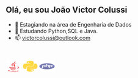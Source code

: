 ## Olá, eu sou João Victor Colussi

- 🔭 Estagiando na área de Engenharia de Dados
- 🌱 Estudando Python,SQL e Java.
- 📫 victorcolussi@outlook.com


##

<div style="display: inline_block"><br>
  <img align="center" alt="Joao-Java" height="30" width="40" src="https://raw.githubusercontent.com/devicons/devicon/master/icons/java/java-plain.svg">
  <img align="center" alt="Joao-Java" height="30" width="40" src="https://raw.githubusercontent.com/devicons/devicon/master/icons/python/python-plain.svg">
  <img align="center" alt="Joao-Java" height="30" width="40" src="https://raw.githubusercontent.com/devicons/devicon/master/icons/php/php-plain.svg">



##

            
          
</div>
